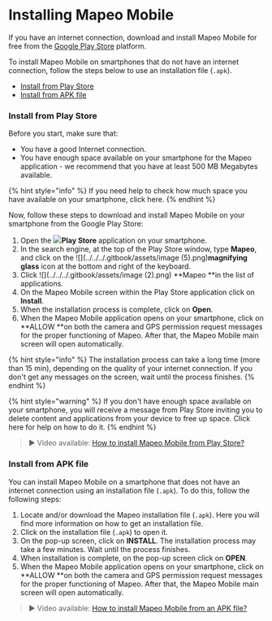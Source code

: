 # Installing Mapeo Mobile

If you have an internet connection, download and install Mapeo Mobile for free from the [Google Play Store](https://play.google.com/store/apps/details?id=com.mapeo\&hl=en\_CA\&gl=US) platform.&#x20;

To install Mapeo Mobile on smartphones that do not have an internet connection, follow the steps below to use an installation file (`.apk`).

* [Install from Play Store](installing-mapeo-mobile.md#installation-from-play-store-step-by-step)
* [Install from APK file](installing-mapeo-mobile.md#use-of-installation-file-.apk-step-by-step)

### Install from Play Store

Before you start, make sure that:&#x20;

* You have a good Internet connection.&#x20;
* You have enough space available on your smartphone for the Mapeo application - we recommend that you have at least 500 MB Megabytes available.&#x20;

{% hint style="info" %}
If you need help to check how much space you have available on your smartphone, click here.
{% endhint %}

Now, follow these steps to download and install Mapeo Mobile on your smartphone from the Google Play Store:

1. Open the ![](https://lh5.googleusercontent.com/12JKLq6v4NOosOrMWed5oh6WPYPge3hcwt2nwsmC1Bdq4AUQoQWTqN9Z2T2sgzRBxmjKjDb4nB40Xv3mH3U5TxH88r4BKnj\_p25ERgOKOYGEYNby3VLvSWnWjYKn2w)**Play Store** application on your smartphone.
2. In the search engine, at the top of the Play Store window, type **Mapeo**, and click on the ![](../../../.gitbook/assets/image (5).png)**magnifying glass** icon at the bottom and right of the keyboard.
3. Click ![](../../../.gitbook/assets/image (2).png) **Mapeo **in the list of applications.
4. On the Mapeo Mobile screen within the Play Store application click on **Install**.
5. When the installation process is complete, click on **Open**.
6. When the Mapeo Mobile application opens on your smartphone, click on **ALLOW **on both the camera and GPS permission request messages for the proper functioning of Mapeo. After that, the Mapeo Mobile main screen will open automatically.

{% hint style="info" %}
The installation process can take a long time (more than 15 min), depending on the quality of your internet connection. If you don't get any messages on the screen, wait until the process finishes.&#x20;
{% endhint %}

{% hint style="warning" %}
If you don't have enough space available on your smartphone, you will receive a message from Play Store inviting you to delete content and applications from your device to free up space. Click here for help on how to do it.
{% endhint %}

> ▶ Video available: [How to install Mapeo Mobile from Play Store?](https://www.youtube.com/watch?v=-2EYN4pimXk)

### Install from APK file

You can install Mapeo Mobile on a smartphone that does not have an internet connection using an installation file (`.apk`). To do this, follow the following steps:&#x20;

1. Locate and/or download the Mapeo installation file (`.apk`). Here you will find more information on how to get an installation file.
2. Click on the installation file (`.apk`) to open it.
3. On the pop-up screen, click on **INSTALL**. The installation process may take a few minutes. Wait until the process finishes.
4. When installation is complete, on the pop-up screen click on **OPEN**.
5. When the Mapeo Mobile application opens on your smartphone, click on **ALLOW **on both the camera and GPS permission request messages for the proper functioning of Mapeo. After that, the Mapeo Mobile main screen will open automatically.

> ▶ Video available: [How to install Mapeo Mobile from an APK file?](https://www.youtube.com/watch?v=eMJW1Hx3xQg)
